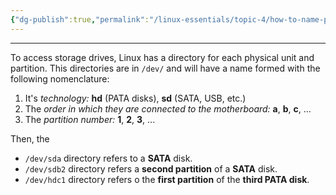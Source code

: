 ```yaml
---
{"dg-publish":true,"permalink":"/linux-essentials/topic-4/how-to-name-partitions-and-disks/"}
---
```


---
To access storage drives, Linux has a directory for each physical unit and partition. This directories are in `/dev/` and will have a name formed with the following nomenclature:

1. It's _technology:_ **hd** (PATA disks), **sd** (SATA, USB, etc.)
2. The _order in which they are connected to the motherboard:_ **a**, **b**, **c**, ...
3. The _partition number:_ **1**, **2**, **3**, ...

Then, the 
- `/dev/sda` directory refers to a **SATA** disk.
- `/dev/sdb2` directory refers a **second partition** of a **SATA** disk.
- `/dev/hdc1` directory refers o the **first partition** of the **third PATA disk**. 
